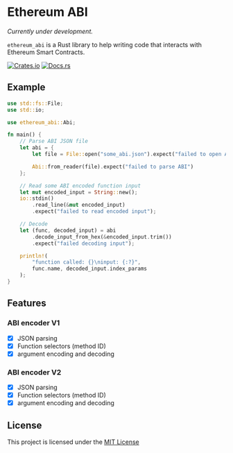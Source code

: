 # Ethereum ABI

_Currently under development._

`ethereum_abi` is a Rust library to help writing code that interacts with Ethereum Smart Contracts.

[![Crates.io](https://img.shields.io/crates/v/ethereum_abi)](https://crates.io/crates/ethereum_abi)
[![Docs.rs](https://docs.rs/ethereum_abi/badge.svg)](https://docs.rs/ethereum_abi)

## Example

```rust
use std::fs::File;
use std::io;

use ethereum_abi::Abi;

fn main() {
    // Parse ABI JSON file
    let abi = {
        let file = File::open("some_abi.json").expect("failed to open ABI file");

        Abi::from_reader(file).expect("failed to parse ABI")
    };

    // Read some ABI encoded function input
    let mut encoded_input = String::new();
    io::stdin()
        .read_line(&mut encoded_input)
        .expect("failed to read encoded input");

    // Decode
    let (func, decoded_input) = abi
        .decode_input_from_hex(&encoded_input.trim())
        .expect("failed decoding input");

    println!(
        "function called: {}\ninput: {:?}",
        func.name, decoded_input.index_params
    );
}
```

## Features

### ABI encoder V1

- [x] JSON parsing
- [x] Function selectors (method ID)
- [x] argument encoding and decoding

### ABI encoder V2

- [x] JSON parsing
- [x] Function selectors (method ID)
- [x] argument encoding and decoding

## License

This project is licensed under the [MIT License]

[MIT License]: https://github.com/FelipeRosa/rust-ethereum-abi/blob/main/LICENSE

